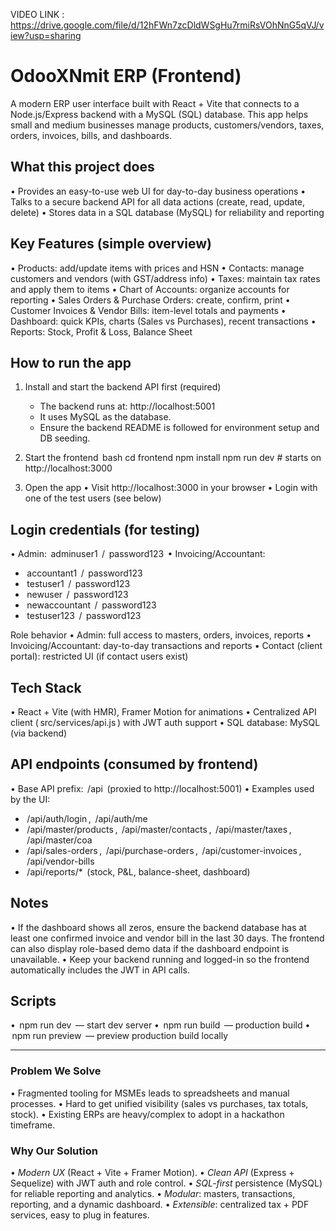 VIDEO LINK : https://drive.google.com/file/d/12hFWn7zcDldWSgHu7rmiRsVOhNnG5qVJ/view?usp=sharing



# OdooXNmit ERP (Frontend)

A modern ERP user interface built with React + Vite that connects to a Node.js/Express backend with a MySQL (SQL) database. This app helps small and medium businesses manage products, customers/vendors, taxes, orders, invoices, bills, and dashboards.

## What this project does
•⁠  ⁠Provides an easy-to-use web UI for day-to-day business operations
•⁠  ⁠Talks to a secure backend API for all data actions (create, read, update, delete)
•⁠  ⁠Stores data in a SQL database (MySQL) for reliability and reporting

## Key Features (simple overview)
•⁠  ⁠Products: add/update items with prices and HSN
•⁠  ⁠Contacts: manage customers and vendors (with GST/address info)
•⁠  ⁠Taxes: maintain tax rates and apply them to items
•⁠  ⁠Chart of Accounts: organize accounts for reporting
•⁠  ⁠Sales Orders & Purchase Orders: create, confirm, print
•⁠  ⁠Customer Invoices & Vendor Bills: item-level totals and payments
•⁠  ⁠Dashboard: quick KPIs, charts (Sales vs Purchases), recent transactions
•⁠  ⁠Reports: Stock, Profit & Loss, Balance Sheet

## How to run the app
1) Install and start the backend API first (required)
   - The backend runs at: http://localhost:5001
   - It uses MySQL as the database.
   - Ensure the backend README is followed for environment setup and DB seeding.

2) Start the frontend
⁠ bash
cd frontend
npm install
npm run dev   # starts on http://localhost:3000
 ⁠

3) Open the app
•⁠  ⁠Visit http://localhost:3000 in your browser
•⁠  ⁠Login with one of the test users (see below)

## Login credentials (for testing)
•⁠  ⁠Admin: ⁠ adminuser1 ⁠ / ⁠ password123 ⁠
•⁠  ⁠Invoicing/Accountant:
  - ⁠ accountant1 ⁠ / ⁠ password123 ⁠
  - ⁠ testuser1 ⁠ / ⁠ password123 ⁠
  - ⁠ newuser ⁠ / ⁠ password123 ⁠
  - ⁠ newaccountant ⁠ / ⁠ password123 ⁠
  - ⁠ testuser123 ⁠ / ⁠ password123 ⁠

Role behavior
•⁠  ⁠Admin: full access to masters, orders, invoices, reports
•⁠  ⁠Invoicing/Accountant: day-to-day transactions and reports
•⁠  ⁠Contact (client portal): restricted UI (if contact users exist)

## Tech Stack
•⁠  ⁠React + Vite (with HMR), Framer Motion for animations
•⁠  ⁠Centralized API client (⁠ src/services/api.js ⁠) with JWT auth support
•⁠  ⁠SQL database: MySQL (via backend)

## API endpoints (consumed by frontend)
•⁠  ⁠Base API prefix: ⁠ /api ⁠ (proxied to http://localhost:5001)
•⁠  ⁠Examples used by the UI:
  - ⁠ /api/auth/login ⁠, ⁠ /api/auth/me ⁠
  - ⁠ /api/master/products ⁠, ⁠ /api/master/contacts ⁠, ⁠ /api/master/taxes ⁠, ⁠ /api/master/coa ⁠
  - ⁠ /api/sales-orders ⁠, ⁠ /api/purchase-orders ⁠, ⁠ /api/customer-invoices ⁠, ⁠ /api/vendor-bills ⁠
  - ⁠ /api/reports/* ⁠ (stock, P&L, balance-sheet, dashboard)

## Notes
•⁠  ⁠If the dashboard shows all zeros, ensure the backend database has at least one confirmed invoice and vendor bill in the last 30 days. The frontend can also display role-based demo data if the dashboard endpoint is unavailable.
•⁠  ⁠Keep your backend running and logged-in so the frontend automatically includes the JWT in API calls.

## Scripts
•⁠  ⁠⁠ npm run dev ⁠ — start dev server
•⁠  ⁠⁠ npm run build ⁠ — production build
•⁠  ⁠⁠ npm run preview ⁠ — preview production build locally

---

### Problem We Solve
•⁠  ⁠Fragmented tooling for MSMEs leads to spreadsheets and manual processes.
•⁠  ⁠Hard to get unified visibility (sales vs purchases, tax totals, stock).
•⁠  ⁠Existing ERPs are heavy/complex to adopt in a hackathon timeframe.

### Why Our Solution
•⁠  ⁠*Modern UX* (React + Vite + Framer Motion).
•⁠  ⁠*Clean API* (Express + Sequelize) with JWT auth and role control.
•⁠  ⁠*SQL-first* persistence (MySQL) for reliable reporting and analytics.
•⁠  ⁠*Modular*: masters, transactions, reporting, and a dynamic dashboard.
•⁠  ⁠*Extensible*: centralized tax + PDF services, easy to plug in features.
